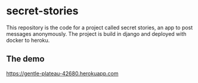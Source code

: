# secret-stories
This repository is the code for a project called secret stories, an app to post messages anonymously. The project is build in django and deployed with docker to heroku.

## The demo 
https://gentle-plateau-42680.herokuapp.com
